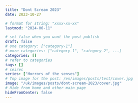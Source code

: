 ```yaml
---
title: "Dont Scream 2023"
date: 2023-10-27

# format for string: "xxxx-xx-xx"
lastmod: "2024-06-11"

# set false when you want the post publish
draft: false
# one category: ["category-1"]
# more categories: ["category-1", "category-2", ...]
categories: []
# refer to categories
tags: []
# seires
series: ["Horrors of the senses"]
# Top image for the post: /en/images/posts/test/cover.jpg
image: "/uk/images/posts/dont-scream-2023/cover.jpg"
# Hide from home and other main page
hideFromCenter: false
---
```


<!--more-->